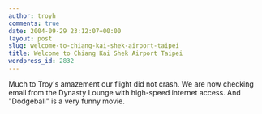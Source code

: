 ```yaml
---
author: troyh
comments: true
date: 2004-09-29 23:12:07+00:00
layout: post
slug: welcome-to-chiang-kai-shek-airport-taipei
title: Welcome to Chiang Kai Shek Airport Taipei
wordpress_id: 2832
---
```


Much to Troy's amazement our flight did not crash.  We are now checking email from the Dynasty Lounge with high-speed internet access.  And "Dodgeball" is a very funny movie.
